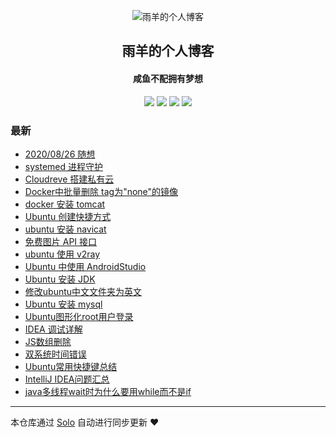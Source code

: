 <p align="center"><img alt="雨羊的个人博客" src="https://static.b3log.org/images/brand/solo-32.png"></p><h2 align="center">
雨羊的个人博客
</h2>

<h4 align="center">咸鱼不配拥有梦想</h4>
<p align="center"><a title="雨羊的个人博客" target="_blank" href="https://github.com/Rainsheep/solo-blog"><img src="https://img.shields.io/github/last-commit/Rainsheep/solo-blog.svg?style=flat-square&color=FF9900"></a>
<a title="GitHub repo size in bytes" target="_blank" href="https://github.com/Rainsheep/solo-blog"><img src="https://img.shields.io/github/repo-size/Rainsheep/solo-blog.svg?style=flat-square"></a>
<a title="Solo Version" target="_blank" href="https://github.com/88250/solo/releases"><img src="https://img.shields.io/badge/solo-4.3.0-f1e05a.svg?style=flat-square&color=blueviolet"></a>
<a title="Hits" target="_blank" href="https://github.com/88250/hits"><img src="https://hits.b3log.org/Rainsheep/solo-blog.svg"></a></p>

### 最新

* [2020/08/26 随想](https://www.rainsheep.cn/articles/2020/08/26/1598455690500.html)
* [systemed 进程守护](https://www.rainsheep.cn/articles/2020/08/17/1597678629939.html)
* [Cloudreve 搭建私有云](https://www.rainsheep.cn/articles/2020/08/17/1597676238116.html)
* [Docker中批量删除 tag为"none"的镜像](https://www.rainsheep.cn/articles/2020/08/16/1597560159237.html)
* [docker 安装 tomcat](https://www.rainsheep.cn/articles/2020/08/16/1597553008490.html)
* [Ubuntu 创建快捷方式](https://www.rainsheep.cn/articles/2020/08/15/1597489882456.html)
* [ubuntu 安装 navicat](https://www.rainsheep.cn/articles/2020/08/15/1597469098346.html)
* [免费图片 API 接口](https://www.rainsheep.cn/articles/2020/08/15/1597466079795.html)
* [ubuntu 使用 v2ray](https://www.rainsheep.cn/articles/2020/08/08/1596816481299.html)
* [Ubuntu 中使用 AndroidStudio](https://www.rainsheep.cn/articles/2020/08/06/1596729206134.html)
* [Ubuntu 安装 JDK](https://www.rainsheep.cn/articles/2020/08/06/1596727913960.html)
* [修改ubuntu中文文件夹为英文](https://www.rainsheep.cn/articles/2020/08/06/1596727254928.html)
* [Ubuntu 安装 mysql](https://www.rainsheep.cn/articles/2020/08/06/1596726982689.html)
* [Ubuntu图形化root用户登录](https://www.rainsheep.cn/articles/2020/08/03/1596470334604.html)
* [IDEA 调试详解](https://www.rainsheep.cn/articles/2020/08/03/1596469028910.html)
* [JS数组删除](https://www.rainsheep.cn/articles/2020/08/03/1596468040040.html)
* [双系统时间错误](https://www.rainsheep.cn/articles/2020/08/03/1596467689894.html)
* [Ubuntu常用快捷键总结](https://www.rainsheep.cn/articles/2020/08/03/1596467461918.html)
* [IntelliJ IDEA问题汇总](https://www.rainsheep.cn/articles/2020/08/03/1596467189591.html)
* [java多线程wait时为什么要用while而不是if](https://www.rainsheep.cn/articles/2020/08/03/1596466335647.html)



---

本仓库通过 [Solo](https://github.com/88250/solo) 自动进行同步更新 ❤️ 